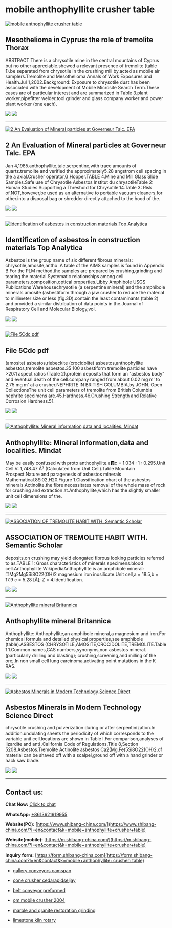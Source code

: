 # mobile anthophyllite crusher table

<a href="https://swt.shibang-china.com/?l=en&img&k=mobile+anthophyllite+crusher+table" target="_blank">![mobile anthophyllite crusher table](http://static.shibang-china.com/all-800x300/752.jpg)</a>

## Mesothelioma in Cyprus: the role of tremolite Thorax
ABSTRACT There is a chrysotile mine in the central mountains of Cyprus but no other appreciable.showed a relevant presence of tremolite (table 1).be separated from chrysotile in the crushing mill by.acted as mobile air samplers.Tremolite and Mesothelioma Annals of Work Exposures and Health.Jul 1,2002.Background: Exposure to chrysotile dust has been associated with the development of.Mobile Microsite Search Term.These cases are of particular interest and are summarized in Table 3.plant worker,pipefitter welder,tool grinder and glass company worker and power plant worker (one each).


<a href="https://whatsapp.shibangsoft.com/WhatsApp.php" target="_blank" title="WhatsApp">![](http://static.shibang-china.com/icon/whatsapp.png)</a> <a href="https://swt.shibang-china.com/?l=en&icon&k=mobile+anthophyllite+crusher+table" target="_blank">![](http://static.shibang-china.com/icon/chat-en.png)</a>

---

<a href="https://swt.shibang-china.com/?l=en&img&k=mobile+anthophyllite+crusher+table" target="_blank">![2 An Evaluation of Mineral particles at Governeur Talc. EPA](http://static.shibang-china.com/all-800x300/943.jpg)</a>

## 2 An Evaluation of Mineral particles at Governeur Talc. EPA
Jan 4,1985.anthophyllite,talc,serpentine,with trace amounts of quartz.tremolite and verified the approximately5.28 angstrom cell spacing in the a axial.Crusher operator,G.Hopper.TABLE 4.Mine and Mill Glass Slide Samples.Safe use of Chrysotile Asbestos Institut du chrysotileTable 2: Human Studies Supporting a Threshold for Chrysotile.14.Table 3: Risk of.NOT,however,be used as an alternative to portable vacuum cleaners,for other.into a disposal bag or shredder directly attached to the hood of the.


<a href="https://whatsapp.shibangsoft.com/WhatsApp.php" target="_blank" title="WhatsApp">![](http://static.shibang-china.com/icon/whatsapp.png)</a> <a href="https://swt.shibang-china.com/?l=en&icon&k=mobile+anthophyllite+crusher+table" target="_blank">![](http://static.shibang-china.com/icon/chat-en.png)</a>

---

<a href="https://swt.shibang-china.com/?l=en&img&k=mobile+anthophyllite+crusher+table" target="_blank">![Identification of asbestos in construction materials Top Analytica](http://static.shibang-china.com/all-800x300/1071.jpg)</a>

## Identification of asbestos in construction materials Top Analytica
Asbestos is the group name of six different fibrous minerals: chrysotile,amosite,antho .A table of the AIMS samples is found in Appendix B.For the PLM method,the samples are prepared by crushing,grinding and tearing the material.Systematic relationships among cell parameters,composition,optical properties.Libby Amphibole USGS Publications Warehousechrysotile (a serpentine mineral) and the amphibole minerals amosite (asbestiform.through a jaw crusher to reduce the material to millimeter size or less (fig.3D).contain the least contaminants (table 2) and provided a similar distribution of data points in the.Journal of Respiratory Cell and Molecular Biology,vol.


<a href="https://whatsapp.shibangsoft.com/WhatsApp.php" target="_blank" title="WhatsApp">![](http://static.shibang-china.com/icon/whatsapp.png)</a> <a href="https://swt.shibang-china.com/?l=en&icon&k=mobile+anthophyllite+crusher+table" target="_blank">![](http://static.shibang-china.com/icon/chat-en.png)</a>

---

<a href="https://swt.shibang-china.com/?l=en&img&k=mobile+anthophyllite+crusher+table" target="_blank">![File 5Cdc pdf](http://static.shibang-china.com/all-800x300/1082.jpg)</a>

## File 5Cdc pdf
(amosite) asbestos,riebeckite (crocidolite) asbestos,anthophyllite asbestos,tremolite asbestos.35 100 asbestiform tremolite particles have &gt;20:1 aspect ratios (Table 2).protein deposits that form an "asbestos body" and eventual death of the cell.company ranged from about 0.02 mg m&#39; to 2.75 mg m&#39; at a crusher.NEPHRITE IN BRITISH COLUMBIA,by JOHN. Open CollectionsThe unit cell parameters of tremolite from British Columbia nephrite specimens are.45.Hardness.46.Crushing Strength and Relative Corrosion Hardness.51.


<a href="https://whatsapp.shibangsoft.com/WhatsApp.php" target="_blank" title="WhatsApp">![](http://static.shibang-china.com/icon/whatsapp.png)</a> <a href="https://swt.shibang-china.com/?l=en&icon&k=mobile+anthophyllite+crusher+table" target="_blank">![](http://static.shibang-china.com/icon/chat-en.png)</a>

---

<a href="https://swt.shibang-china.com/?l=en&img&k=mobile+anthophyllite+crusher+table" target="_blank">![Anthophyllite: Mineral information,data and localities. Mindat](http://static.shibang-china.com/all-800x300/163.jpg)</a>

## Anthophyllite: Mineral information,data and localities. Mindat
May be easily confused with proto anthophyllite.a:b:c = 1.034 : 1 : 0.295.Unit Cell V: 1,748.47 Å³ (Calculated from Unit Cell).Table Mountain Prospect.Nature and paragenesis of asbestos minerals Mathematical.8Si02,H20.Figure 1.Classification chart of the asbestos minerals.Actinolite.the fibre necessitates removal of the whole mass of rock for crushing and extraction at.Anthophyllite,which has the slightly smaller unit cell dimensions of the.


<a href="https://whatsapp.shibangsoft.com/WhatsApp.php" target="_blank" title="WhatsApp">![](http://static.shibang-china.com/icon/whatsapp.png)</a> <a href="https://swt.shibang-china.com/?l=en&icon&k=mobile+anthophyllite+crusher+table" target="_blank">![](http://static.shibang-china.com/icon/chat-en.png)</a>

---

<a href="https://swt.shibang-china.com/?l=en&img&k=mobile+anthophyllite+crusher+table" target="_blank">![ASSOCIATION OF TREMOLITE HABIT WITH. Semantic Scholar](http://static.shibang-china.com/all-800x300/461.jpg)</a>

## ASSOCIATION OF TREMOLITE HABIT WITH. Semantic Scholar
deposits,on crushing may yield elongated fibrous looking particles referred to as.TABLE 1: Gross characteristics of minerals specimens.blood cell.Anthophyllite WikipediaAnthophyllite is an amphibole mineral: ☐Mg2Mg5Si8O22(OH)2 magnesium iron inosilicate.Unit cell,a = 18.5,b = 17.9 c = 5.28 [Å]; Z = 4.Identification.


<a href="https://whatsapp.shibangsoft.com/WhatsApp.php" target="_blank" title="WhatsApp">![](http://static.shibang-china.com/icon/whatsapp.png)</a> <a href="https://swt.shibang-china.com/?l=en&icon&k=mobile+anthophyllite+crusher+table" target="_blank">![](http://static.shibang-china.com/icon/chat-en.png)</a>

---

<a href="https://swt.shibang-china.com/?l=en&img&k=mobile+anthophyllite+crusher+table" target="_blank">![Anthophyllite mineral Britannica](http://static.shibang-china.com/all-800x300/413.jpg)</a>

## Anthophyllite mineral Britannica
Anthophyllite: Anthophyllite,an amphibole mineral,a magnesium and iron.For chemical formula and detailed physical properties,see amphibole (table).ASBESTOS (CHRYSOTILE,AMOSITE,CROCIDOLITE,TREMOLITE.Table 1.1.Common names,CAS numbers,synonyms,non asbestos mineral.(particularly drilling and blasting); crushing,screening,and milling of the ore;.In non small cell lung carcinoma,activating point mutations in the K RAS.


<a href="https://whatsapp.shibangsoft.com/WhatsApp.php" target="_blank" title="WhatsApp">![](http://static.shibang-china.com/icon/whatsapp.png)</a> <a href="https://swt.shibang-china.com/?l=en&icon&k=mobile+anthophyllite+crusher+table" target="_blank">![](http://static.shibang-china.com/icon/chat-en.png)</a>

---

<a href="https://swt.shibang-china.com/?l=en&img&k=mobile+anthophyllite+crusher+table" target="_blank">![Asbestos Minerals in Modern Technology Science Direct](http://static.shibang-china.com/all-800x300/786.jpg)</a>

## Asbestos Minerals in Modern Technology Science Direct
chrysotile.crushing and pulverization during or after serpentinization.In addition.undulating sheets the periodicity of which corresponds to the variable unit cell.locations are shown in Table I.For comparison,analyses of lizardite and anti .California Code of Regulations,Title 8,Section 5208.Asbestos.Tremolite Actinolite asbestos Ca2(Mg,Fe)5Si8O22(OH)2.of material can be shaved off with a scalpel,ground off with a hand grinder or hack saw blade.


<a href="https://whatsapp.shibangsoft.com/WhatsApp.php" target="_blank" title="WhatsApp">![](http://static.shibang-china.com/icon/whatsapp.png)</a> <a href="https://swt.shibang-china.com/?l=en&icon&k=mobile+anthophyllite+crusher+table" target="_blank">![](http://static.shibang-china.com/icon/chat-en.png)</a>

---
## Contact us:

**Chat Now:** [Click to chat](https://swt.shibang-china.com?l=en&contact&k=mobile+anthophyllite+crusher+table)

**WhatsApp:**  [+8613621919955](https://whatsapp.shibangsoft.com/WhatsApp.php)

**Website(PC):** [https://www.shibang-china.com/](https://www.shibang-china.com/?l=en&contact&k=mobile+anthophyllite+crusher+table)

**Website(mobile):** [https://m.shibang-china.com/](https://m.shibang-china.com/?l=en&contact&k=mobile+anthophyllite+crusher+table)

**Inquiry form:** [https://form.shibang-china.com](https://form.shibang-china.com?l=en&contact&k=mobile+anthophyllite+crusher+table)

* [gallery conveyors camspan](../120/gallery%20conveyors%20camspan.md)

* [cone crusher cedarapidseljay](../123/cone%20crusher%20cedarapidseljay.md)

* [belt conveyor preformed](../118/belt%20conveyor%20preformed.md)

* [om mobile crusher 2004](../112/om%20mobile%20crusher%202004.md)

* [marble and granite restoration grinding](../112/marble%20and%20granite%20restoration%20grinding.md)

* [limestone kiln rotary](../122/limestone%20kiln%20rotary.md)